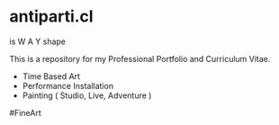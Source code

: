 # antiparti.cl
is W A Y shape


This is a repository for my Professional Portfolio and Curriculum Vitae.

- Time Based Art
- Performance Installation
- Painting ( Studio, Live, Adventure )

#FineArt
